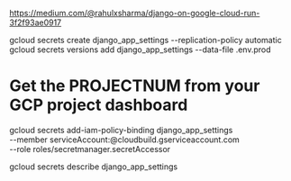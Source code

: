 https://medium.com/@rahulxsharma/django-on-google-cloud-run-3f2f93ae0917

gcloud secrets create django_app_settings --replication-policy automatic
gcloud secrets versions add django_app_settings --data-file .env.prod

# Get the PROJECTNUM from your GCP project dashboard
gcloud secrets add-iam-policy-binding django_app_settings \
    --member serviceAccount:<PROJECTNUM>@cloudbuild.gserviceaccount.com \
    --role roles/secretmanager.secretAccessor

gcloud secrets describe django_app_settings